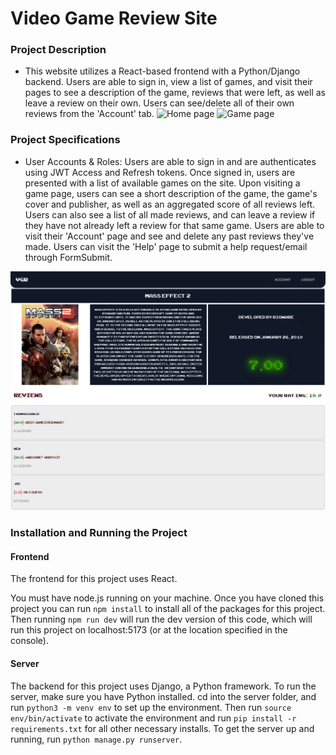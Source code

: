 # Video Game Review Site

### Project Description
* This website utilizes a React-based frontend with a Python/Django backend. Users are able to sign in, view a list of games, and visit their pages to see a description of the game, reviews that were left, as well as leave a review on their own. Users can see/delete all of their own reviews from the 'Account' tab.
![Home page](https://github.com/ThomasChakif/video-game-review-site/blob/main/frontend/src/img/vgr-homepage.png)
![Game page](https://github.com/ThomasChakif/video-game-review-site/blob/main/frontend/src/img/vgr-home-games-new.png)
### Project Specifications
* User Accounts & Roles: Users are able to sign in and are authenticates using JWT Access and Refresh tokens. Once signed in, users are presented with a list of available games on the site. Upon visiting a game page, users can see a short description of the game, the game's cover and publisher, as well as an aggregated score of all reviews left. Users can also see a list of all made reviews, and can leave a review if they have not already left a review for that same game. Users are able to visit their 'Account' page and see and delete any past reviews they've made. Users can visit the 'Help' page to submit a help request/email through FormSubmit.

![Individual game page](https://github.com/ThomasChakif/video-game-review-site/blob/main/frontend/src/img/vgr-game-page.png)

### Installation and Running the Project

#### Frontend
The frontend for this project uses React.

You must have node.js running on your machine. Once you have cloned this project you can run `npm install` to install all of the packages for this project. Then running `npm run dev` will run the dev version of this code, which will run this project on localhost:5173 (or at the location specified in the console).

#### Server
The backend for this project uses Django, a Python framework. To run the server, make sure you have Python installed. cd into the server folder, and run    `python3 -m venv env` to set up the environment. Then run `source env/bin/activate` to activate the environment and run `pip install -r requirements.txt` for all other necessary installs. To get the server up and running, run `python manage.py runserver`.
